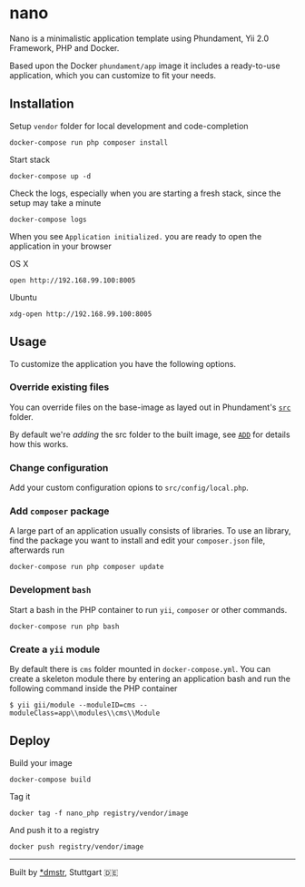 nano
====

Nano is a minimalistic application template using Phundament, Yii 2.0 Framework, PHP and Docker.

Based upon the Docker `phundament/app` image it includes a ready-to-use application, which you can customize to fit your
needs.

## Installation

Setup `vendor` folder for local development and code-completion

    docker-compose run php composer install

Start stack

    docker-compose up -d

Check the logs, especially when you are starting a fresh stack, since the setup may take a minute
    
    docker-compose logs
    
When you see `Application initialized.` you are ready to open the application in your browser
    
OS X
    
    open http://192.168.99.100:8005
    
Ubuntu
    
    xdg-open http://192.168.99.100:8005

## Usage

To customize the application you have the following options.

### Override existing files

You can override files on the base-image as layed out in Phundament's [`src`](https://github.com/phundament/app/tree/master/src) 
folder. 

By default we're *adding* the src folder to the built image, see [`ADD`](https://docs.docker.com/engine/articles/dockerfile_best-practices/#add-or-copy) 
for details how this works. 

### Change configuration

Add your custom configuration opions to `src/config/local.php`.

### Add `composer` package

A large part of an application usually consists of libraries. To use an library, find the package 
you want to install and edit your `composer.json` file, afterwards run

    docker-compose run php composer update

### Development `bash`

Start a bash in the PHP container to run `yii`, `composer` or other commands.     
    
    docker-compose run php bash

### Create a `yii` module

By default there is `cms` folder mounted in `docker-compose.yml`. You can create a skeleton module there by entering
an application bash and run the following command inside the PHP container

    $ yii gii/module --moduleID=cms --moduleClass=app\\modules\\cms\\Module
    
## Deploy

Build your image

    docker-compose build

Tag it

    docker tag -f nano_php registry/vendor/image

And push it to a registry    
    
    docker push registry/vendor/image
    
---

Built by [*dmstr](http://diemeisterei.de), Stuttgart :de: